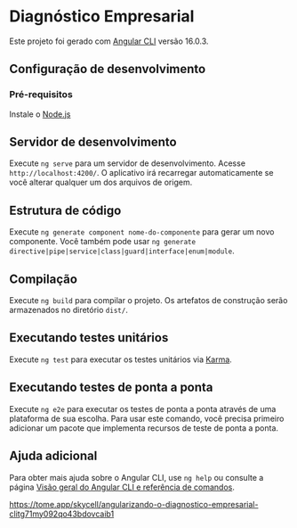 # Diagnóstico Empresarial

Este projeto foi gerado com [Angular CLI](https://github.com/angular/angular-cli) versão 16.0.3.

## Configuração de desenvolvimento

### Pré-requisitos

Instale o [Node.js](https://nodejs.org/)

## Servidor de desenvolvimento

Execute `ng serve` para um servidor de desenvolvimento. Acesse `http://localhost:4200/`. O aplicativo irá recarregar automaticamente se você alterar qualquer um dos arquivos de origem.

## Estrutura de código

Execute `ng generate component nome-do-componente` para gerar um novo componente. Você também pode usar `ng generate directive|pipe|service|class|guard|interface|enum|module`.

## Compilação

Execute `ng build` para compilar o projeto. Os artefatos de construção serão armazenados no diretório `dist/`.

## Executando testes unitários

Execute `ng test` para executar os testes unitários via [Karma](https://karma-runner.github.io).

## Executando testes de ponta a ponta

Execute `ng e2e` para executar os testes de ponta a ponta através de uma plataforma de sua escolha. Para usar este comando, você precisa primeiro adicionar um pacote que implementa recursos de teste de ponta a ponta.

## Ajuda adicional

Para obter mais ajuda sobre o Angular CLI, use `ng help` ou consulte a página [Visão geral do Angular CLI e referência de comandos](https://angular.io/cli).

https://tome.app/skycell/angularizando-o-diagnostico-empresarial-clitg71my092qo43bdovcaib1
